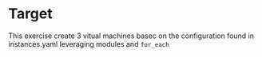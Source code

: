 # Target

This exercise create 3 vitual machines basec on the configuration found in instances.yaml
leveraging modules and `for_each`
